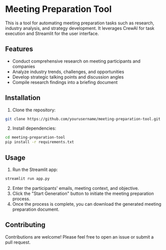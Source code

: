 
# Meeting Preparation Tool

This is a tool for automating meeting preparation tasks such as research, industry analysis, and strategy development. It leverages CrewAI for task execution and Streamlit for the user interface.

## Features

- Conduct comprehensive research on meeting participants and companies
- Analyze industry trends, challenges, and opportunities
- Develop strategic talking points and discussion angles
- Compile research findings into a briefing document

## Installation

1. Clone the repository:

```bash
git clone https://github.com/yourusername/meeting-preparation-tool.git
```

2. Install dependencies:

```bash
cd meeting-preparation-tool
pip install -r requirements.txt
```

## Usage

1. Run the Streamlit app:

```bash
streamlit run app.py
```

2. Enter the participants' emails, meeting context, and objective.
3. Click the "Start Generation" button to initiate the meeting preparation process.
4. Once the process is complete, you can download the generated meeting preparation document.

## Contributing

Contributions are welcome! Please feel free to open an issue or submit a pull request.
